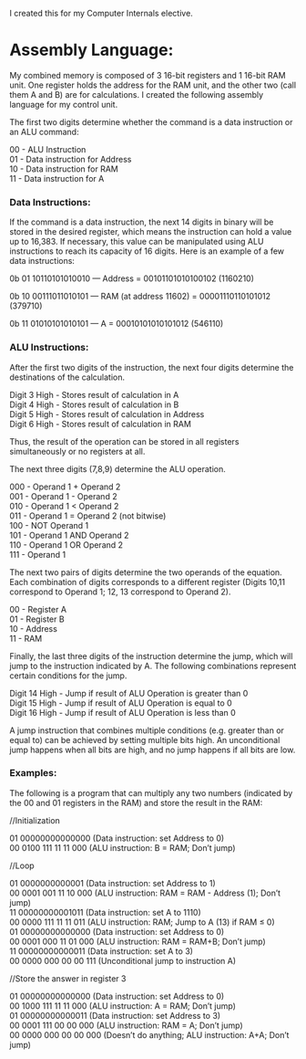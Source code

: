 
I created this for my Computer Internals elective.

# Assembly Language:
My combined memory is composed of 3 16-bit registers and 1 16-bit RAM unit. One register holds the address for the RAM unit, and the other two (call them A and B) are for calculations. I created the following assembly language for my control unit.

The first two digits determine whether the command is a data instruction or an ALU command:

00 - ALU Instruction <br>
01 - Data instruction for Address <br>
10 - Data instruction for RAM <br>
11 - Data instruction for A <br>

### Data Instructions:

If the command is a data instruction, the next 14 digits in binary will be stored in the desired register, which means the instruction can hold a value up to 16,383. If necessary, this value can be manipulated using ALU instructions to reach its capacity of 16 digits. Here is an example of a few data instructions:


0b 01 10110101010010 — Address = 00101101010100102 (1160210) <br>

0b 10 00111011010101 — RAM (at address 11602) = 00001110110101012 (379710) <br>

0b 11 01010101010101 — A = 00010101010101012 (546110) <br>


### ALU Instructions:

After the first two digits of the instruction, the next four digits determine the destinations of the calculation.

Digit 3 High - Stores result of calculation in A <br>
Digit 4 High - Stores result of calculation in B <br>
Digit 5 High - Stores result of calculation in Address <br>
Digit 6 High - Stores result of calculation in RAM <br>

Thus, the result of the operation can be stored in all registers simultaneously or no registers at all. 


The next three digits (7,8,9) determine the ALU operation.


000 - Operand 1 + Operand 2 <br>
001 - Operand 1 - Operand 2<br> 
010 - Operand 1 < Operand 2<br>
011 - Operand 1 = Operand 2 (not bitwise) <br>
100 - NOT Operand 1 <br>
101 - Operand 1 AND Operand 2 <br>
110 - Operand 1 OR Operand 2 <br>
111 - Operand 1 <br>

The next two pairs of digits determine the two operands of the equation. Each combination of digits corresponds to a different register (Digits 10,11 correspond to Operand 1; 12, 13 correspond to Operand 2).

00 - Register A <br>
01 - Register B <br>
10 - Address <br>
11 - RAM <br>

Finally, the last three digits of the instruction determine the jump, which will jump to the instruction indicated by A. The following combinations represent certain conditions for the jump.

Digit 14 High - Jump if result of ALU Operation is greater than 0 <br>
Digit 15 High - Jump if result of ALU Operation is equal to 0 <br>
Digit 16 High - Jump if result of ALU Operation is less than 0 <br>

A jump instruction that combines multiple conditions (e.g. greater than or equal to) can be achieved by setting multiple bits high. An unconditional jump happens when all bits are high, and no jump happens if all bits are low.


### Examples:

The following is a program that can multiply any two numbers (indicated by the 00 and 01 registers in the RAM) and store the result in the RAM:

//Initialization

01 00000000000000 (Data instruction: set Address to 0) <br>
00 0100 111 11 11  000 (ALU instruction: B = RAM; Don’t jump) <br>

//Loop

01 0000000000001 (Data instruction: set Address to 1) <br>
00 0001 001 11 10 000 (ALU instruction: RAM = RAM - Address (1); Don’t jump) <br>
11 00000000001011 (Data instruction: set A to 1110) <br>
00 0000 111 11 11 011 (ALU instruction: RAM; Jump to A (13) if RAM ≤ 0) <br>
01 00000000000000 (Data instruction: set Address to 0) <br>
00 0001 000 11 01  000 (ALU instruction: RAM = RAM+B; Don’t jump) <br>
11 00000000000011 (Data instruction: set A to 3) <br>
 00 0000 000 00 00 111 (Unconditional jump to instruction A) <br>

//Store the answer in register 3

01 00000000000000 (Data instruction: set Address to 0) <br>
00 1000 111 11 11  000 (ALU instruction: A = RAM; Don’t jump) <br>
01 00000000000011 (Data instruction: set Address to 3) <br>
00 0001 111 00 00 000 (ALU instruction: RAM = A; Don’t jump) <br>
00 0000 000 00 00 000 (Doesn’t do anything; ALU instruction: A+A; Don’t jump) <br>

